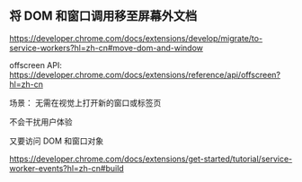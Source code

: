 

## 将 DOM 和窗口调用移至屏幕外文档

https://developer.chrome.com/docs/extensions/develop/migrate/to-service-workers?hl=zh-cn#move-dom-and-window

offscreen API: https://developer.chrome.com/docs/extensions/reference/api/offscreen?hl=zh-cn

场景：
无需在视觉上打开新的窗口或标签页

不会干扰用户体验

又要访问 DOM 和窗口对象



https://developer.chrome.com/docs/extensions/get-started/tutorial/service-worker-events?hl=zh-cn#build
